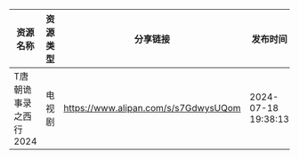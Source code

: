 | 资源名称          | 资源类型 | 分享链接                                 | 发布时间                |
| ------------- | ---- | ------------------------------------ | ------------------- |
| T唐朝诡事录之西行2024 | 电视剧  | https://www.alipan.com/s/s7GdwysUQom | 2024-07-18 19:38:13 |
